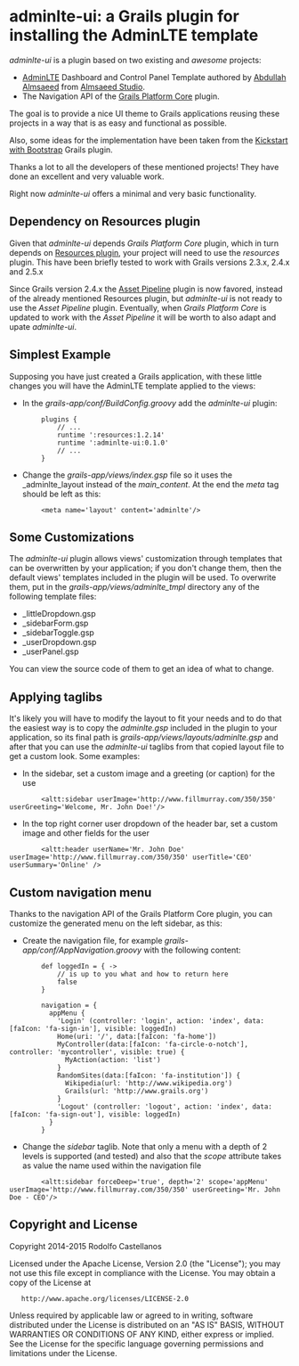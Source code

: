 adminlte-ui: a Grails plugin for installing the AdminLTE template
=================================================================

_adminlte-ui_ is a plugin based on two existing and *awesome* projects:

* [AdminLTE](http://almsaeedstudio.com/preview) Dashboard and Control Panel Template authored by [Abdullah Almsaeed](https://twitter.com/Almasaeed2010) from [Almsaeed Studio](http://almsaeedstudio.com).
* The Navigation API of the [Grails Platform Core](http://grails.org/plugin/platform-core) plugin.

The goal is to provide a nice UI theme to Grails applications reusing these projects in a way that is as easy and functional as possible.

Also, some ideas for the implementation have been taken from the [Kickstart with Bootstrap](https://grails.org/plugin/kickstart-with-bootstrap) Grails plugin.

Thanks a lot to all the developers of these mentioned projects! They have done an excellent and very valuable work.

Right now _adminlte-ui_ offers a minimal and very basic functionality.

Dependency on Resources plugin
------------------------------

Given that _adminlte-ui_ depends _Grails Platform Core_ plugin, which in turn
depends on [Resources plugin](http://grails.org/plugin/resources), your project
will need to use the _resources_ plugin. This have been briefly tested to work
with Grails versions 2.3.x, 2.4.x and 2.5.x

Since Grails version 2.4.x the [Asset Pipeline](http://grails.org/plugin/asset-pipeline)
plugin is now favored, instead of the already mentioned Resources plugin, but
_adminlte-ui_ is not ready to use the _Asset Pipeline_ plugin. Eventually, when
_Grails Platform Core_ is updated to work with the _Asset Pipeline_ it will be
worth to also adapt and upate _adminlte-ui_.

Simplest Example
----------------

Supposing you have just created a Grails application, with these little changes you will have the AdminLTE template applied to the views:

* In the _grails-app/conf/BuildConfig.groovy_ add the _adminlte-ui_ plugin:

```
        plugins {
            // ...
            runtime ':resources:1.2.14'
            runtime ':adminlte-ui:0.1.0'
            // ...
        }
```

* Change the _grails-app/views/index.gsp_ file so it uses the _adminlte_layout instead of the _main_content_. At the end the _meta_ tag should be left as this:

```
        <meta name='layout' content='adminlte'/>
```

Some Customizations
-------------------

The _adminlte-ui_ plugin allows views' customization through templates that can be overwritten by your application; if you don't change them, then the default views' templates included in the plugin will be used. To overwrite them, put in the _grails-app/views/adminlte_tmpl_ directory any of the following template files:

* _littleDropdown.gsp
* _sidebarForm.gsp
* _sidebarToggle.gsp
* _userDropdown.gsp
* _userPanel.gsp

You can view the source code of them to get an idea of what to change.

Applying taglibs
----------------

It's likely you will have to modify the layout to fit your needs and to do that the easiest way is to copy the _adminlte.gsp_ included in the plugin to your application, so its final path is _grails-app/views/layouts/adminlte.gsp_ and after that you can use the _adminlte-ui_ taglibs from that copied layout file to get a custom look. Some examples:

* In the sidebar, set a custom image and a greeting (or caption) for the use

```
        <altt:sidebar userImage='http://www.fillmurray.com/350/350' userGreeting='Welcome, Mr. John Doe!'/>
```

* In the top right corner user dropdown of the header bar, set a custom image and other fields for the user

```
        <altt:header userName='Mr. John Doe' userImage='http://www.fillmurray.com/350/350' userTitle='CEO' userSummary='Online' />
```

Custom navigation menu
----------------------

Thanks to the navigation API of the Grails Platform Core plugin, you can customize the generated menu on the left sidebar, as this:

* Create the navigation file, for example _grails-app/conf/AppNavigation.groovy_ with the following content:

```
        def loggedIn = { ->
            // is up to you what and how to return here
            false
        }

        navigation = {
          appMenu {
            'Login' (controller: 'login', action: 'index', data:[faIcon: 'fa-sign-in'], visible: loggedIn)
            Home(uri: '/', data:[faIcon: 'fa-home'])
            MyController(data:[faIcon: 'fa-circle-o-notch'], controller: 'mycontroller', visible: true) {
              MyAction(action: 'list')
            }
            RandomSites(data:[faIcon: 'fa-institution']) {
              Wikipedia(url: 'http://www.wikipedia.org')
              Grails(url: 'http://www.grails.org')
            }
            'Logout' (controller: 'logout', action: 'index', data:[faIcon: 'fa-sign-out'], visible: loggedIn)
          }
        }
```

* Change the _sidebar_ taglib. Note that only a menu with a depth of 2 levels is supported (and tested) and also that the _scope_ attribute takes as value the name used within the navigation file

```
        <altt:sidebar forceDeep='true', depth='2' scope='appMenu' userImage='http://www.fillmurray.com/350/350' userGreeting='Mr. John Doe - CEO'/>
```

Copyright and License
---------------------

   Copyright 2014-2015 Rodolfo Castellanos

   Licensed under the Apache License, Version 2.0 (the "License");
   you may not use this file except in compliance with the License.
   You may obtain a copy of the License at

       http://www.apache.org/licenses/LICENSE-2.0

   Unless required by applicable law or agreed to in writing, software
   distributed under the License is distributed on an "AS IS" BASIS,
   WITHOUT WARRANTIES OR CONDITIONS OF ANY KIND, either express or implied.
   See the License for the specific language governing permissions and
   limitations under the License.
